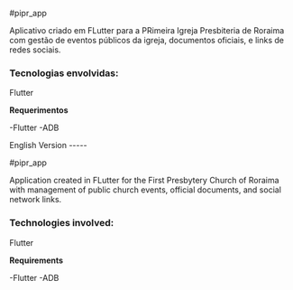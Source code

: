 #pipr_app

Aplicativo criado em FLutter para a PRimeira Igreja Presbiteria de Roraima com gestão de eventos públicos da igreja, documentos oficiais, e links de redes sociais.

<h3>Tecnologias envolvidas:</h3>

Flutter

<b>Requerimentos</b>

-Flutter
-ADB

English Version -----

#pipr_app

Application created in FLutter for the First Presbytery Church of Roraima with management of public church events, official documents, and social network links.

<h3>Technologies involved:</h3>

Flutter

<b>Requirements</b>

-Flutter
-ADB
